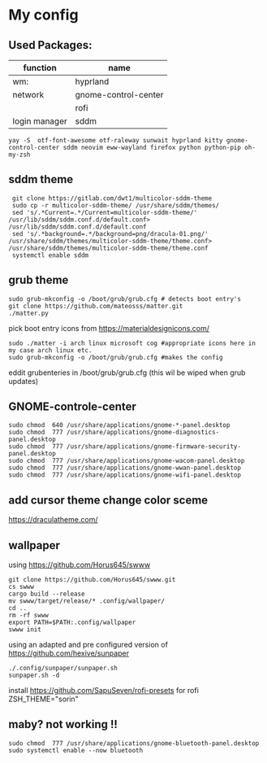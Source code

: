 # My config 
## Used Packages:
 | function | name | 
 | --- | ---|
 | wm: | hyprland |
 | network | gnome-control-center |
 | | rofi |
 | login manager | sddm | 
 
 ````terminal
 yay -S  otf-font-awesome otf-raleway sunwait hyprland kitty gnome-control-center sddm neovim eww-wayland firefox python python-pip oh-my-zsh
 ````
 ## sddm theme
````terminal
 git clone https://gitlab.com/dwt1/multicolor-sddm-theme
 sudo cp -r multicolor-sddm-theme/ /usr/share/sddm/themes/
 sed 's/.*Current=.*/Current=multicolor-sddm-theme/' /usr/lib/sddm/sddm.conf.d/default.conf> /usr/lib/sddm/sddm.conf.d/default.conf
 sed 's/.*background=.*/background=png/dracula-01.png/' /usr/share/sddm/themes/multicolor-sddm-theme/theme.conf> /usr/share/sddm/themes/multicolor-sddm-theme/theme.conf
 systemctl enable sddm
````
 
 

## grub theme
````terminal
sudo grub-mkconfig -o /boot/grub/grub.cfg # detects boot entry's 
git clone https://github.com/mateosss/matter.git
./matter.py
````
pick boot entry icons from https://materialdesignicons.com/
````terminal
sudo ./matter -i arch linux microsoft cog #appropriate icons here in my case arch linux etc.
sudo grub-mkconfig -o /boot/grub/grub.cfg #makes the config
````
eddit grubenteries in /boot/grub/grub.cfg (this wil be wiped when grub updates) 

## GNOME-controle-center
````terminal
sudo chmod  640 /usr/share/applications/gnome-*-panel.desktop
sudo chmod  777 /usr/share/applications/gnome-diagnostics-panel.desktop
sudo chmod  777 /usr/share/applications/gnome-firmware-security-panel.desktop
sudo chmod  777 /usr/share/applications/gnome-wacom-panel.desktop
sudo chmod  777 /usr/share/applications/gnome-wwan-panel.desktop
sudo chmod  777 /usr/share/applications/gnome-wifi-panel.desktop
````
## add cursor theme change color sceme
https://draculatheme.com/

## wallpaper
using https://github.com/Horus645/swww

````terminal
git clone https://github.com/Horus645/swww.git
cs swww
cargo build --release
mv swww/target/release/* .config/wallpaper/
cd ..
rm -rf swww
export PATH=$PATH:.config/wallpaper
swww init
````

using an adapted and pre configured version of https://github.com/hexive/sunpaper
`````terminal
./.config/sunpaper/sunpaper.sh
sunpaper.sh -d
`````

install https://github.com/SapuSeven/rofi-presets for rofi
ZSH_THEME="sorin"

## maby? not working !!
````terminal
sudo chmod  777 /usr/share/applications/gnome-bluetooth-panel.desktop
sudo systemctl enable --now bluetooth
````
